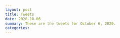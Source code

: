 ```yaml
---
layout: post
title: Tweets
date: 2020-10-06
summary: These are the tweets for October 6, 2020.
categories:
---
```



